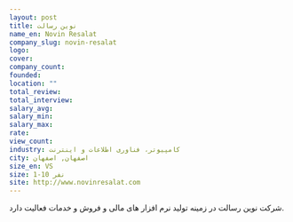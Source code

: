```yaml
---
layout: post
title: نوین رسالت
name_en: Novin Resalat
company_slug: novin-resalat
logo: 
cover: 
company_count:
founded:
location: ""
total_review: 
total_interview: 
salary_avg: 
salary_min: 
salary_max: 
rate: 
view_count: 
industry: کامپیوتر، فناوری اطلاعات و اینترنت
city: اصفهان, اصفهان
size_en: VS
size: 1-10 نفر
site: http://www.novinresalat.com
---
```


شرکت نوین رسالت در زمینه تولید نرم افزار های مالی و فروش و خدمات فعالیت دارد.

